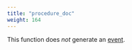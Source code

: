 ```yaml
---
title: "procedure_doc"
weight: 164
---
```


This function does *not* generate an [event](../../overview/events).